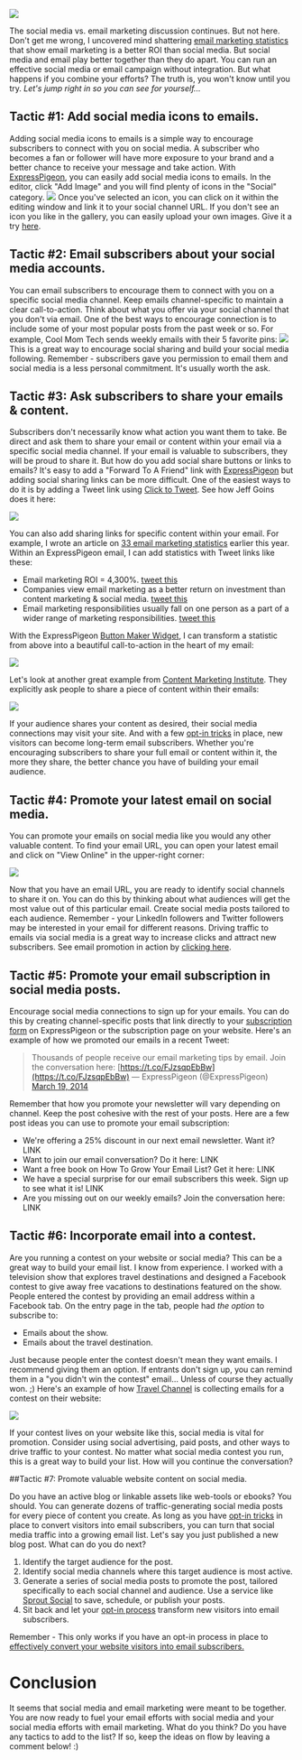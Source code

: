 ![](${blog_base_url}/images/2014/3-366-y2-bestest-friends_l.jpg)

The social media vs. email marketing discussion continues. But not here.
Don't get me wrong, I uncovered mind shattering
[email marketing statistics](${blog_base_url}/2014/01/06/email-marketing-statistics-2014/)
that show email marketing is a better ROI than social media. But social
media and email play better together than they do apart. You can run an
effective social media or email campaign without integration. But what
happens if you combine your efforts? The truth is, you won't know until
you try. *Let's jump right in so you can see for yourself...*

## Tactic #1: Add social media icons to emails.

Adding social media icons to
emails is a simple way to encourage subscribers to connect with you on
social media. A subscriber who becomes a fan or follower will have more
exposure to your brand and a better chance to receive your message and
take action. With [ExpressPigeon](http://expresspigeon.com), you can
easily add social media icons to emails. In the editor, click "Add
Image" and you will find plenty of icons in the "Social" category.
![](${blog_base_url}/images/2014/social_icons_EP.png)
Once you've selected an icon, you can click on it within the editing
window and link it to your social channel URL. If you don't see an icon
you like in the gallery, you can easily upload your own images. Give it
a try [here](https://expresspigeon.com/access/registration?plan=free).

## Tactic #2: Email subscribers about your social media accounts.

You can email subscribers to encourage them to connect with you on a
specific social media channel. Keep emails channel-specific to maintain
a clear call-to-action. Think about what you offer via your social
channel that you don't via email. One of the best ways to encourage
connection is to include some of your most popular posts from the past
week or so. For example, Cool Mom Tech sends weekly emails with their 5
favorite pins:
![](${blog_base_url}/images/2014/cool_mom_tech_pins_email.png)
This is a great way to encourage social sharing and build your social
media following. Remember - subscribers gave you permission to email
them and social media is a less personal commitment. It's usually worth
the ask.

## Tactic #3: Ask subscribers to share your emails & content.

Subscribers don't necessarily know what action you want them to
take. Be direct and ask them to share your email or content within your
email via a specific social media channel. If your email is valuable to
subscribers, they will be proud to share it. But how do you add social
share buttons or links to emails? It's easy to add a "Forward To A
Friend" link with [ExpressPigeon](http://expresspigeon.com) but adding
social sharing links can be more difficult. One of the easiest ways to
do it is by adding a Tweet link using [Click to
Tweet](http://clicktotweet.com/). See how Jeff Goins does it here:

![](${blog_base_url}/images/2014/Jeff_Goins_Email.png)

You can also add sharing links for specific content within your email.
For example, I wrote an article on [33 email marketing statistics](${blog_base_url}/images/2014/01/06/email-marketing-statistics-2014/)
earlier this year. Within an ExpressPigeon email, I can add statistics
with Tweet links like these:

* Email marketing ROI = 4,300%. [tweet this](http://ctt.ec/8VdBf)
* Companies view email marketing as a better return on investment than
    content marketing & social media. [tweet this](http://ctt.ec/hx9N4)
* Email marketing responsibilities usually fall on one person as a
    part of a wider range of marketing responsibilities. [tweet this](http://ctt.ec/8oK6r)

With the ExpressPigeon [Button Maker Widget](${blog_base_url}/2013/10/01/go-wild-making-buttons-in-your-email-campaigns/),
I can transform a statistic from above into a beautiful call-to-action
in the heart of my email:

![](${blog_base_url}/images/2014/Click_to_tweet_example.png)

Let's look at another great example from [Content Marketing Institute](http://contentmarketinginstitute.com/). They explicitly ask
people to share a piece of content within their
emails:

![](${blog_base_url}/images/2014/cmi_image.png)

If your audience shares your content as desired, their social media
connections may visit your site. And with a few [opt-in
tricks](${blog_base_url}/2014/02/24/16-opt-in-tricks-to-grow-your-email-list/)
in place, new visitors can become long-term email subscribers. Whether
you're encouraging subscribers to share your full email or content
within it, the more they share, the better chance you have of building
your email audience.

## Tactic #4: Promote your latest email on social media.

You can promote your emails on social media like you would any
other valuable content. To find your email URL, you can open your latest
email and click on "View Online" in the upper-right corner:

![](${blog_base_url}/images/2014/open_online_1.png)

Now that you have an email URL, you are ready to identify social
channels to share it on. You can do this by thinking about what
audiences will get the most value out of this particular email. Create
social media posts tailored to each audience. Remember - your LinkedIn
followers and Twitter followers may be interested in your email for
different reasons. Driving traffic to emails via social media is a great
way to increase clicks and attract new subscribers. See email promotion
in action by [clicking here](http://ctt.ec/Ar8aI).

## Tactic #5: Promote your email subscription in social media posts.

Encourage social media
connections to sign up for your emails. You can do this by creating
channel-specific posts that link directly to your [subscription form](${blog_base_url}/2013/11/18/custom-email-subscription-form/)
on ExpressPigeon or the subscription page on your website. Here's an
example of how we promoted our emails in a recent Tweet:

> Thousands of people receive our email marketing tips by email. Join
> the conversation here:
> [https://t.co/FJzsqpEbBw](https://t.co/FJzsqpEbBw) — ExpressPigeon
> (@ExpressPigeon) [March 19, 2014](https://twitter.com/ExpressPigeon/statuses/446148485759254528)

Remember that how you promote your newsletter will vary depending on
channel. Keep the post cohesive with the rest of your posts. Here are a
few post ideas you can use to promote your email subscription:

-   We're offering a 25% discount in our next email newsletter. Want it?
    LINK
-   Want to join our email conversation? Do it here: LINK
-   Want a free book on How To Grow Your Email List? Get it here: LINK
-   We have a special surprise for our email subscribers this week. Sign
    up to see what it is! LINK
-   Are you missing out on our weekly emails? Join the conversation
    here: LINK

## Tactic #6: Incorporate email into a contest.

Are you running a
contest on your website or social media? This can be a great way to
build your email list. I know from experience. I worked with a
television show that explores travel destinations and designed a
Facebook contest to give away free vacations to destinations featured on
the show. People entered the contest by providing an email address
within a Facebook tab. On the entry page in the tab, people had *the
option* to subscribe to:

*  Emails about the show.
*  Emails about the travel destination.

Just because people enter the contest doesn't mean they want emails. I
recommend giving them an option. If entrants don't sign up, you can
remind them in a "you didn't win the contest" email... Unless of course
they actually won. ;) Here's an example of how [Travel Channel](http://www.travelchannel.com/)
is collecting emails for a contest on their website:

![](${blog_base_url}/images/2014/travelchannel_contest.png)

If your contest lives on your website like this, social media is vital
for promotion. Consider using social advertising, paid posts, and other
ways to drive traffic to your contest. No matter what social media
contest you run, this is a great way to build your list. How will you
continue the conversation?

##Tactic \#7: Promote valuable website content on social media.

Do you have an active blog or linkable assets
like web-tools or ebooks? You should. You can generate dozens of
traffic-generating social media posts for every piece of content you
create. As long as you have [opt-in
tricks](${blog_base_url}/2014/02/24/16-opt-in-tricks-to-grow-your-email-list/)
in place to convert visitors into email subscribers, you can turn that
social media traffic into a growing email list. Let's say you just
published a new blog post. What can do you do next?

1.  Identify the target audience for the post.
2.  Identify social media channels where this target audience is most
    active.
3.  Generate a series of social media posts to promote the post,
    tailored specifically to each social channel and audience. Use a
    service like [Sprout Social](http://sproutsocial.com) to save,
    schedule, or publish your posts.
4.  Sit back and let your [opt-in
    process](${blog_base_url}/2014/02/24/16-opt-in-tricks-to-grow-your-email-list/)
    transform new visitors into email subscribers.

Remember - This only works if you have an opt-in process in place to
[effectively convert your website visitors into email
subscribers.](${blog_base_url}/2014/02/24/16-opt-in-tricks-to-grow-your-email-list/)

# Conclusion

It seems that social media and email marketing were meant to be
together. You are now ready to fuel your email efforts with social media
and your social media efforts with email marketing. What do you think?
Do you have any tactics to add to the list? If so, keep the ideas on
flow by leaving a comment below! :)

